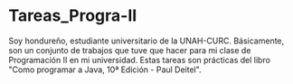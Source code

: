 # Tareas_Progra-II
Soy hondureño, estudiante universitario de la UNAH-CURC. 
Básicamente, son un conjunto de trabajos que tuve que hacer para mi clase de Programación II en mi universidad. 
Estas tareas son prácticas del libro "Como programar a Java, 10ª Edición - Paul Deitel".
